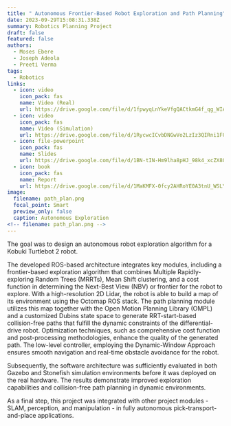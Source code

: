```yaml
---
title: " Autonomous Frontier-Based Robot Exploration and Path Planning"
date: 2023-09-29T15:08:31.338Z
summary: R﻿obotics Planning Project
draft: false
featured: false
authors:
  - Moses Ebere
  - Joseph Adeola
  - Preeti Verma
tags:
  - Robotics
links:
  - icon: video
    icon_pack: fas
    name: Video (Real)
    url: https://drive.google.com/file/d/1fpwyqLnYkeVfgQACtkmG4f_qg_WIAAzI/view?usp=sharing
  - icon: video
    icon_pack: fas
    name: Video (Simulation)
    url: https://drive.google.com/file/d/1RycwcICvbDNGwVo2LzIz3QIRni1FGWvE/view?usp=sharing
  - icon: file-powerpoint
    icon_pack: fas
    name: Slides
    url: https://drive.google.com/file/d/1BN-tIN-Hm9lha8pHJ_98k4_xcZX8OHol/view?usp=sharing
  - icon: book
    icon_pack: fas
    name: Report
    url: https://drive.google.com/file/d/1MaKMFX-0fcy2AHRoYE0A3tnU_WSLY-Q8/view?usp=sharing
image:
  filename: path_plan.png
  focal_point: Smart
  preview_only: false
  caption: Autonomous Exploration
<!-- filename: path_plan.png -->
---
```

The goal was to design an autonomous robot exploration algorithm for a Kobuki Turtlebot 2 robot.

The developed ROS-based architecture integrates key modules, including a frontier-based exploration algorithm that combines Multiple Rapidly-exploring Random Trees (MRRTs), Mean Shift clustering, and a cost function in determining the Next-Best View (NBV) or frontier for the robot to explore. With a high-resolution 2D Lidar, the robot is able to build a map of its environment using the Octomap ROS stack. The path planning module utilizes this map together with the Open Motion Planning Library (OMPL) and a customized Dubins state space to generate RRT-start-based collision-free paths that fulfill the dynamic constraints of the differential-drive robot. Optimization techniques, such as comprehensive cost function and post-processing methodologies, enhance the quality of the generated path. The low-level controller, employing the Dynamic-Window Approach ensures smooth navigation and real-time obstacle avoidance for the robot. 

Subsequently, the software architecture was sufficiently evaluated in both Gazebo and Stonefish simulation environments before it was deployed on the real hardware. The results demonstrate improved exploration capabilities and collision-free path planning in dynamic environments.

As a final step, this project was integrated with other project modules - SLAM, perception, and manipulation - in fully autonomous pick-transport-and-place applications.
